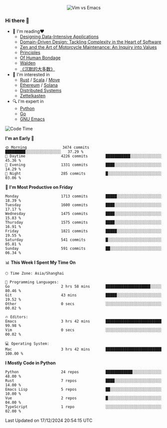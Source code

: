 <p align="center">
    <img src="https://gist.githubusercontent.com/coldnight/e696baffb094e71c96cb302118878eae/raw/40ea5053a6f66cc65f90f437e4173497da225958/banner.gif" alt="Vim vs Emacs" />
</p>

### Hi there 👋

- 📖 I'm reading❤️
    + [Designing Data-Intensive Applications](https://www.oreilly.com/library/view/designing-data-intensive-applications/9781491903063/)
    + [Domain-Driven Design: Tackling Complexity in the Heart of Software](https://www.dddcommunity.org/book/evans_2003/)
    + [Zen and the Art of Motorcycle Maintenance: An Inquiry into Values](https://en.wikipedia.org/wiki/Zen_and_the_Art_of_Motorcycle_Maintenance)
    + [Principles](https://www.principles.com/)
    + [Of Human Bondage](https://en.wikipedia.org/wiki/Of_Human_Bondage)
    + [Walden](https://en.wikipedia.org/wiki/Walden)
    + [《沉默的大多数》](https://en.wikipedia.org/wiki/Silent_majority)
- 🌱 I'm interested in
    + [Rust](https://www.rust-lang.org/) / [Scala](https://www.scala-lang.org/) / [Move](https://github.com/move-language/move/)
    + [Ethereum](https://ethereum.org/en/) / [Solana](https://solana.com/)
	+ [Distributed Systems](https://www.linuxzen.com/notes/topics/20200320174417_%E5%88%86%E5%B8%83%E5%BC%8F/)
	+ [Zettelkasten](https://www.linuxzen.com/notes/notes/20220120080920-slip_box/)
- 🔍 I'm expert in
    + [Python](https://www.python.org/)
    + [Go](https://go.dev/)
    + [GNU Emacs](https://www.gnu.org/software/emacs/)

<!--START_SECTION:waka-->
![Code Time](http://img.shields.io/badge/Code%20Time-3%2C198%20hrs%2015%20mins-blue)

**I'm an Early 🐤** 

```text
🌞 Morning                3474 commits        █████████░░░░░░░░░░░░░░░░   37.29 % 
🌆 Daytime                4226 commits        ███████████░░░░░░░░░░░░░░   45.36 % 
🌃 Evening                1331 commits        ████░░░░░░░░░░░░░░░░░░░░░   14.29 % 
🌙 Night                  285 commits         █░░░░░░░░░░░░░░░░░░░░░░░░   03.06 % 
```
📅 **I'm Most Productive on Friday** 

```text
Monday                   1713 commits        █████░░░░░░░░░░░░░░░░░░░░   18.39 % 
Tuesday                  1600 commits        ████░░░░░░░░░░░░░░░░░░░░░   17.17 % 
Wednesday                1475 commits        ████░░░░░░░░░░░░░░░░░░░░░   15.83 % 
Thursday                 1575 commits        ████░░░░░░░░░░░░░░░░░░░░░   16.91 % 
Friday                   1821 commits        █████░░░░░░░░░░░░░░░░░░░░   19.55 % 
Saturday                 541 commits         █░░░░░░░░░░░░░░░░░░░░░░░░   05.81 % 
Sunday                   591 commits         ██░░░░░░░░░░░░░░░░░░░░░░░   06.34 % 
```


📊 **This Week I Spent My Time On** 

```text
🕑︎ Time Zone: Asia/Shanghai

💬 Programming Languages: 
Go                       2 hrs 58 mins       ████████████████████░░░░░   80.46 % 
Git                      43 mins             █████░░░░░░░░░░░░░░░░░░░░   19.52 % 
Other                    0 secs              ░░░░░░░░░░░░░░░░░░░░░░░░░   00.02 % 

🔥 Editors: 
Emacs                    3 hrs 42 mins       █████████████████████████   99.98 % 
Vim                      0 secs              ░░░░░░░░░░░░░░░░░░░░░░░░░   00.02 % 

💻 Operating System: 
Mac                      3 hrs 42 mins       █████████████████████████   100.00 % 
```

**I Mostly Code in Python** 

```text
Python                   24 repos            ████████████░░░░░░░░░░░░░   48.00 % 
Rust                     7 repos             ████░░░░░░░░░░░░░░░░░░░░░   14.00 % 
Emacs Lisp               5 repos             ██░░░░░░░░░░░░░░░░░░░░░░░   10.00 % 
Vue                      2 repos             █░░░░░░░░░░░░░░░░░░░░░░░░   04.00 % 
TypeScript               1 repo              ░░░░░░░░░░░░░░░░░░░░░░░░░   02.00 % 
```




 Last Updated on 17/12/2024 20:54:15 UTC
<!--END_SECTION:waka-->
